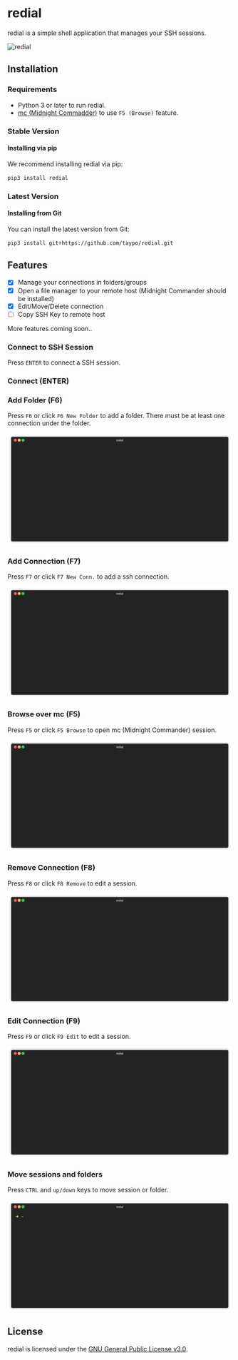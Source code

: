 # redial

redial is a simple shell application that manages your SSH sessions.

![redial](https://github.com/taypo/redial/blob/master/doc/redial.png?raw=true)

## Installation

### Requirements
- Python 3 or later to run redial.
- [mc (Midnight Commadder)](https://midnight-commander.org/) to use `F5 (Browse)` feature.

### Stable Version

#### Installing via pip

We recommend installing redial via pip:

```bash
pip3 install redial
``` 

### Latest Version

#### Installing from Git

You can install the latest version from Git:

```bash
pip3 install git+https://github.com/taypo/redial.git
```

## Features
- [x] Manage your connections in folders/groups
- [x] Open a file manager to your remote host (Midnight Commander should be installed)
- [x] Edit/Move/Delete connection
- [ ] Copy SSH Key to remote host

More features coming soon..

### Connect to SSH Session

Press `ENTER` to connect a SSH session.

### Connect (ENTER)

### Add Folder (F6)

Press `F6` or click `F6 New Folder` to add a folder. There must be at least
one connection under the folder. 

![add_folder_gif](/gifs/add_folder.gif)

### Add Connection (F7)

Press `F7` or click `F7 New Conn.` to add a ssh connection. 

![add_conn_gif](/gifs/add_connection.gif)

### Browse over mc (F5)

Press `F5` or click `F5 Browse` to open mc (Midnight Commander) session. 

![mc_gif](/gifs/mc.gif)

### Remove Connection (F8)

Press `F8` or click `F8 Remove` to edit a session. 

![edit_gif](/gifs/remove.gif)

### Edit Connection (F9)

Press `F9` or click `F9 Edit` to edit a session. 

![edit_gif](/gifs/edit.gif)


### Move sessions and folders

Press `CTRL` and `up/down` keys to move session or folder.

![move_gif](/gifs/move.gif)

## License

redial is licensed under the [GNU General Public License v3.0](LICENSE).